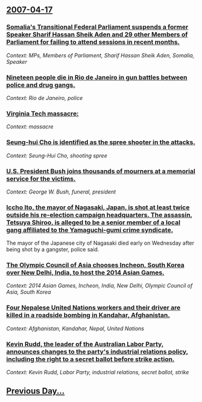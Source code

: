 ## [2007-04-17](/news/2007/04/17/index.md)

### [ Somalia's Transitional Federal Parliament suspends a former Speaker Sharif Hassan Sheik Aden and 29 other Members of Parliament for failing to attend sessions in recent months. ](/news/2007/04/17/somalia-s-transitional-federal-parliament-suspends-a-former-speaker-sharif-hassan-sheik-aden-and-29-other-members-of-parliament-for-failing.md)
_Context: MPs, Members of Parliament, Sharif Hassan Sheik Aden, Somalia, Speaker_

### [ Nineteen people die in Rio de Janeiro in gun battles between police and drug gangs. ](/news/2007/04/17/nineteen-people-die-in-rio-de-janeiro-in-gun-battles-between-police-and-drug-gangs.md)
_Context: Rio de Janeiro, police_

### [ Virginia Tech massacre:](/news/2007/04/17/virginia-tech-massacre.md)
_Context: massacre_

### [ Seung-hui Cho is identified as the spree shooter in the attacks. ](/news/2007/04/17/seung-hui-cho-is-identified-as-the-spree-shooter-in-the-attacks.md)
_Context: Seung-Hui Cho, shooting spree_

### [U.S. President Bush joins thousands of mourners at a memorial service for the victims. ](/news/2007/04/17/u-s-president-bush-joins-thousands-of-mourners-at-a-memorial-service-for-the-victims.md)
_Context: George W. Bush, funeral, president_

### [ Iccho Ito, the mayor of Nagasaki, Japan, is shot at least twice outside his re-election campaign headquarters. The assassin, Tetsuya Shiroo, is alleged to be a senior member of a local gang affiliated to the Yamaguchi-gumi crime syndicate. ](/news/2007/04/17/iccho-ito-the-mayor-of-nagasaki-japan-is-shot-at-least-twice-outside-his-re-election-campaign-headquarters-the-assassin-tetsuya-shiroo.md)
The mayor of the Japanese city of Nagasaki died early on Wednesday after being shot by a gangster, police said.

### [ The Olympic Council of Asia chooses Incheon, South Korea over New Delhi, India, to host the 2014 Asian Games. ](/news/2007/04/17/the-olympic-council-of-asia-chooses-incheon-south-korea-over-new-delhi-india-to-host-the-2014-asian-games.md)
_Context: 2014 Asian Games, Incheon, India, New Delhi, Olympic Council of Asia, South Korea_

### [ Four Nepalese United Nations workers and their driver are killed in a roadside bombing in Kandahar, Afghanistan. ](/news/2007/04/17/four-nepalese-united-nations-workers-and-their-driver-are-killed-in-a-roadside-bombing-in-kandahar-afghanistan.md)
_Context: Afghanistan, Kandahar, Nepal, United Nations_

### [ Kevin Rudd, the leader of the Australian Labor Party, announces changes to the party's industrial relations policy, including the right to a secret ballot before strike action. ](/news/2007/04/17/kevin-rudd-the-leader-of-the-australian-labor-party-announces-changes-to-the-party-s-industrial-relations-policy-including-the-right-to.md)
_Context: Kevin Rudd, Labor Party, industrial relations, secret ballot, strike_

## [Previous Day...](/news/2007/04/16/index.md)

